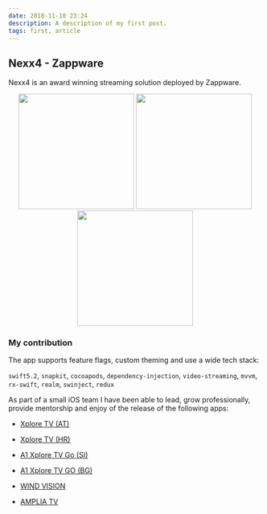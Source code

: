 ```yaml
---
date: 2018-11-10 23:24
description: A description of my first post.
tags: first, article
---
```

## Nexx4 - Zappware

Nexx4 is an award winning streaming solution deployed by Zappware.

<!-- Portfolio Gallery Grid -->

<p align="center">

<img src="images/nexx4/nexx4-amplia-now.jpg" width="230">
<img src="images/nexx4/nexx4-wind-channels.jpg" width="230">
<img src="images/nexx4/nexx4-wind-guide.jpg" width="230">
</p>

### My contribution

The app supports feature flags, custom theming and use a wide tech stack:

`swift5.2`,
`snapkit`,
`cocoapods`,
`dependency-injection`,
`video-streaming`,
`mvvm`,
`rx-swift`,
`realm`,
`swinject`,
`redux`

As part of a small iOS team I have been able to lead, grow professionally, provide mentorship and enjoy of the release of the following apps:

- [‎Xplore TV (AT)](https://apps.apple.com/at/app/xplore-tv-at/id1441399011?mt=8)

- [‎Xplore TV (HR)](https://apps.apple.com/hr/app/a1-xplore-tv-go/id1481346463)

- [‎A1 Xplore TV Go (SI)](https://apps.apple.com/us/app/a1-xplore-tv-go-si/id1480210724)

- [‎A1 Xplore TV GO (BG)](https://apps.apple.com/bg/app/a1-xplore-tv-go/id1460357508)

- [‎WIND VISION](https://apps.apple.com/us/app/wind-vision/id1373255885)

- [‎AMPLIA TV](https://apps.apple.com/tt/app/amplia-tv/id1495390960)
